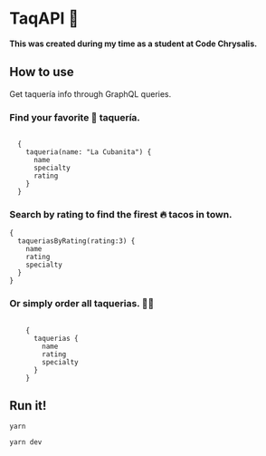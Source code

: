 # TaqAPI 🌮

**This was created during my time as a student at Code Chrysalis.**

## How to use

Get taquería info through GraphQL queries.

### Find your favorite 🧡 taquería.

```

  {
    taqueria(name: "La Cubanita") {
      name
      specialty
      rating
    }
  }
```

### Search by rating to find the firest 🔥 tacos in town.

```
{
  taqueriasByRating(rating:3) {
    name
    rating
    specialty
  }
}
```

### Or simply order all taquerias. 🤟🏽

```

    {
      taquerias {
        name
        rating
        specialty
      }
    }

```

## Run it!

```
yarn
```

```
yarn dev
```
